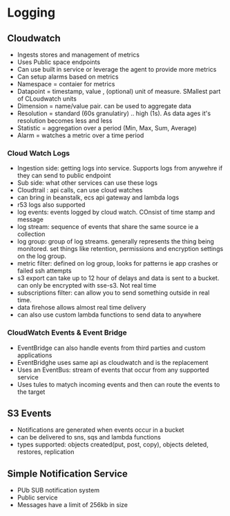 # Logging

## Cloudwatch

- Ingests stores and management of metrics
- Uses Public space endpoints 
- Can use built in service or leverage the agent to provide more metrics
- Can setup alarms based on metrics
- Namespace = contaier for metrics
- Datapoint = timestamp, value , (optional) unit of measure. SMallest part of CLoudwatch units
- Dimension = name/value pair. can be used to aggregate data
- Resolution = standard (60s granulatiry) .. high (1s). As data ages it's resolution becomes less and less
- Statistic = aggregation over a period (Min, Max, Sum, Average)
- Alarm = watches a metric over a time period

### Cloud Watch Logs

- Ingestion side: getting logs into service. Supports logs from anywehre if they can send to public endpoint
- Sub side: what other services can use these logs
- Cloudtrail : api calls, can use cloud watches
- can bring in beanstalk, ecs api gateway and lambda logs
- r53 logs also supported
- log events: events logged by cloud watch. COnsist of time stamp and message
- log stream: sequence of events that share the same source ie a collection
- log group: group of log streams. generally represents the thing being monitored. set things like retention, permissions and encryption settings on the log group.
- metric filter: defined on log group, looks for patterns ie app crashes or failed ssh attempts
- s3 export can take up to 12 hour of delays and data is sent to a bucket. can only be encrypted with sse-s3. Not real time
- subscriptions filter: can allow you to send something outside in real time. 
- data firehose allows almost real time delivery
- can also use custom lambda functions to send data to anywhere

### CloudWatch Events & Event Bridge

- EventBridge can also handle events from third parties and custom applications
- EventBridghe uses same api as cloudwatch and is the replacement 
- Uses an EventBus: stream of events that occur from any supported service
- Uses tules to matych incoming events and then can route the events to the target


## S3 Events

- Notifications are generated when events occur in a bucket
- can be delivered to sns, sqs and lambda functions
- types supported: objects created(put, post, copy), objects deleted, restores, replication


## Simple Notification Service

- PUb SUB notification system 
- Public service 
- Messages have a limit of 256kb in size
